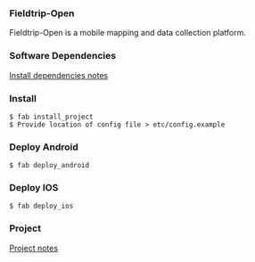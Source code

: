 ### Fieldtrip-Open

Fieldtrip-Open is a mobile mapping and data collection platform.

### Software Dependencies

[Install dependencies notes](INSTALL_DEPS.md)

### Install

```
$ fab install_project
$ Provide location of config file > etc/config.example
```

### Deploy Android

```
$ fab deploy_android
```

### Deploy IOS

```
$ fab deploy_ios
```

### Project

[Project notes](PROJECTS.md)
